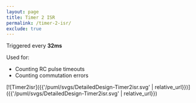 ```yaml
---
layout: page
title: Timer 2 ISR
permalink: /timer-2-isr/
exclude: true
---
```


Triggered every **32ms**

Used for:
* Counting RC pulse timeouts
* Counting commutation errors

[![Timer2isr]({{'/puml/svgs/DetailedDesign-Timer2isr.svg' | relative_url}})]({{'/puml/svgs/DetailedDesign-Timer2isr.svg' | relative_url}})
